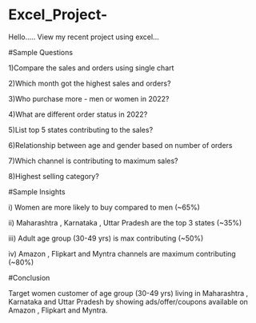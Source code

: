 # Excel_Project-

Hello.....
View my recent project using excel...

#Sample Questions 
  
1)Compare the sales and orders using single chart
  
2)Which month got the highest sales and orders?

3)Who purchase more - men or women in 2022?

4)What are different order status in 2022?

5)List top 5 states contributing to the sales?

6)Relationship between age and gender based on number of orders

7)Which channel is contributing to maximum sales?

8)Highest selling category?



#Sample Insights
  
i) Women are more likely to buy compared to men (~65%)

ii) Maharashtra , Karnataka , Uttar Pradesh are the top 3 states (~35%)

iii) Adult age group (30-49 yrs) is max contributing (~50%)

iv) Amazon , Flipkart and Myntra channels are maximum contributing (~80%)



#Conclusion

Target women customer of age group (30-49 yrs) living in Maharashtra , Karnataka and Uttar Pradesh by showing ads/offer/coupons available on Amazon , Flipkart and Myntra. 



